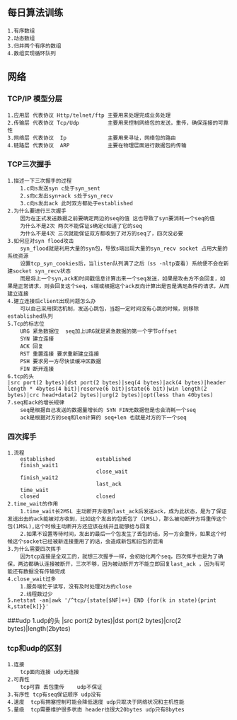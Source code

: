 ## 每日算法训练
    1.有序数组
    2.动态数组
    3.归并两个有序的数组
    4.数组实现循环队列
## 网络
 ### TCP/IP 模型分层
    1.应用层 代表协议 Http/telnet/ftp 主要用来处理完成业务处理
    2.传输层 代表协议 Tcp/Udp         主要用来控制网络包的发送，重传，确保连接的可靠性
    3.网络层 代表协议  Ip             主要用来寻址，网络包的路由
    4.链路层 代表协议  ARP            主要在物理层面进行数据包的传输 
### TCP三次握手
    1.描述一下三次握手的过程
        1.c向s发送syn c处于syn_sent
        2.s向c发出syn+ack s处于syn_recv
        3.c向s发出ack 此时双方都处于established
    2.为什么要进行三次握手
        因为在正式发送数据之前要确定两边的seq的值 这也导致了syn要消耗一个seq的值
        为什么不是2次 两次不能保证s确定c知道了它的seq
        为什么不是4次 三次就能保证双方都收到了对方的seq了，四次没必要
    3.如何应对syn flood攻击
        syn_flood就是利用大量的syn包，导致s端出现大量的syn_recv socket 占用大量的系统资源
        设置tcp_syn_cookies后，当listen队列满了之后（ss -nltp查看) 系统便不会在新建socket syn_recv状态
        而是将上一个syn,ack和时间戳信息计算出来一个seq发送，如果是攻击方不会回复，如果是正常请求，则会回复这个seq，s端或根据这个ack反向计算出是否是满足条件的请求，从而建立连接 
    4.建立连接后client出现问题怎么办
        可以自己采用探活机制，发送心跳包，当超一定时间没有心跳的时候，则移除established队列
    5.Tcp的标志位
        URG 紧急数据位  seq加上URG就是紧急数据的第一个字节offset
        SYN 建立连接    
        ACK 回复
        RST 重置连接 要求重新建立连接
        PSH 要求另一方尽快读缓冲区数据
        FIN 断开连接
    6.tcp的头
    |src port(2 bytes)|dst port(2 bytes)|seq(4 bytes)|ack(4 bytes)|header length * 4bytes(4 bit)|reserve(6 bit)|state(6 bit)|win length(2 bytes)|crc head+data(2 bytes)|urg(2 bytes)|opt(less than 40bytes)
    7.seq和ack的增长规律
        seq是根据自己发送的数据量增长的 SYN FIN无数据但是也会消耗一个seq
        ack是根据对方的seq和len计算的 seq+len 也就是对方的下一个seq
### 四次挥手
    1.流程
        established             established
        finish_wait1        
                                close_wait
        finish_wait2
                                last_ack
        time_wait
        closed                  closed
    2.time_wait的作用
        1.time_wait长2MSL 主动断开方收到last_ack后发送ack，成为此状态，是为了保证发送出去的ack能被对方收到，比如这个发出的包丢包了（1MSL），那么被动断开方将重传这个包(1MSL),这个时候主动断开方还应该在线并且能够给与回复
        2.如果不设置等待时间，发出的最后一个包发生了丢包的话，另一方会重传，如果这个时候这个socket已经被新连接重用了的话，会造成新包和旧包的混淆
    3.为什么需要四次挥手
        因为tcp连接是全双工的，就想三次握手一样，会初始化两个seq，四次挥手也是为了确保，两边都确认连接被断开，三次不够，因为被动断开方不能立即回复last_ack ，因为有可能还有数据没有传输完成
    4.close_wait过多
        1.服务端忙于读写，没有及时处理对方的close
        2.线程数过少
    5.netstat -an|awk '/^tcp/{state[$NF]++} END {for(k in state){print k,state[k]}}'

###udp
    1.udp的头
        |src port(2 bytes)|dst port(2 bytes)|crc(2 bytes)|length(2bytes)

### tcp和udp的区别
    1.连接 
        tcp面向连接 udp无连接
    2.可靠性
        tcp可靠 丢包重传    udp不保证
    3.有序性 tcp有seq保证顺序 udp没有
    4.速度  tcp有拥塞控制可能会降低速度 udp只取决于网络状况和主机性能
    5.量级  tcp需要维护很多状态 header也很大20bytes udp只有8bytes
    